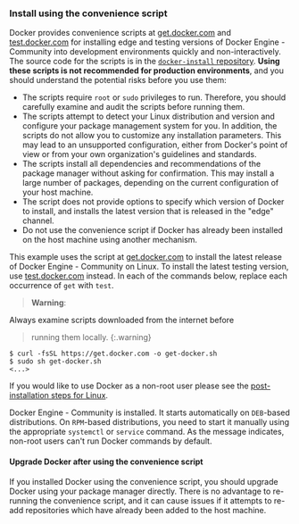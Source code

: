 <!-- This file is included in Docker Engine - Community or EE installation docs for Linux. -->

### Install using the convenience script

Docker provides convenience scripts at [get.docker.com](https://get.docker.com/)
and [test.docker.com](https://test.docker.com/) for installing edge and
testing versions of Docker Engine - Community into development environments quickly and
non-interactively. The source code for the scripts is in the
[`docker-install` repository](https://github.com/docker/docker-install).
**Using these scripts is not recommended for production
environments**, and you should understand the potential risks before you use
them:

- The scripts require `root` or `sudo` privileges to run. Therefore,
  you should carefully examine and audit the scripts before running them.
- The scripts attempt to detect your Linux distribution and version and
  configure your package management system for you. In addition, the scripts do
  not allow you to customize any installation parameters. This may lead to an
  unsupported configuration, either from Docker's point of view or from your own
  organization's guidelines and standards.
- The scripts install all dependencies and recommendations of the package
  manager without asking for confirmation. This may install a large number of
  packages, depending on the current configuration of your host machine.
- The script does not provide options to specify which version of Docker to install,
  and installs the latest version that is released in the "edge" channel.
- Do not use the convenience script if Docker has already been installed on the
  host machine using another mechanism.

This example uses the script at [get.docker.com](https://get.docker.com/) to
install the latest release of Docker Engine - Community on Linux. To install the latest
testing version, use [test.docker.com](https://test.docker.com/) instead. In
each of the commands below, replace each occurrence of `get` with `test`.

> **Warning**:
>
Always examine scripts downloaded from the internet before
> running them locally.
{:.warning}

```console
$ curl -fsSL https://get.docker.com -o get-docker.sh
$ sudo sh get-docker.sh
<...>
```

If you would like to use Docker as a non-root user please see the
[post-installation steps for Linux](../linux-postinstall#manage-docker-as-a-non-root-user).

Docker Engine - Community is installed. It starts automatically on `DEB`-based distributions. On
`RPM`-based distributions, you need to start it manually using the appropriate
`systemctl` or `service` command. As the message indicates, non-root users can't
run Docker commands by default.

#### Upgrade Docker after using the convenience script

If you installed Docker using the convenience script, you should upgrade Docker
using your package manager directly. There is no advantage to re-running the
convenience script, and it can cause issues if it attempts to re-add
repositories which have already been added to the host machine.
